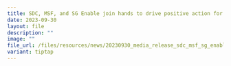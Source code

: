 ```yaml
---
title: SDC, MSF, and SG Enable join hands to drive positive action for inclusion
date: 2023-09-30
layout: file
description: ""
image: ""
file_url: /files/resources/news/20230930_media_release_sdc_msf_sg_enable_join_hands.pdf
variant: tiptap
---
```

